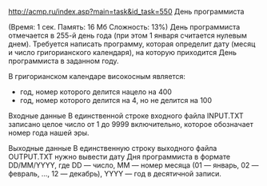 http://acmp.ru/index.asp?main=task&id_task=550
День программиста

(Время: 1 сек. Память: 16 Мб Сложность: 13%)
День программиста отмечается в 255-й день года (при этом 1 января считается нулевым днем). Требуется написать программу, которая определит дату (месяц и число григорианского календаря), на которую приходится День программиста в заданном году.

В григорианском календаре високосным является:
* год, номер которого делится нацело на 400
* год, номер которого делится на 4, но не делится на 100

Входные данные
В единственной строке входного файла INPUT.TXT записано целое число от 1 до 9999 включительно, которое обозначает номер года нашей эры.

Выходные данные
В единственную строку выходного файла OUTPUT.TXT нужно вывести дату Дня программиста в формате DD/MM/YYYY, где DD — число, MM — номер месяца (01 — январь, 02 — февраль, ..., 12 — декабрь), YYYY — год в десятичной записи.